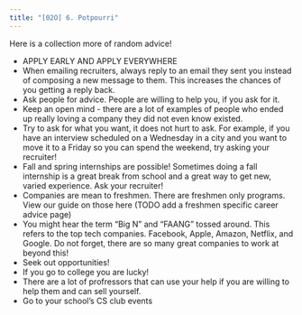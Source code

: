 ```yaml
---
title: "[02O] 6. Potpourri"
---
```


Here is a collection more of random advice!

- APPLY EARLY AND APPLY EVERYWHERE
- When emailing recruiters, always reply to an email they sent you instead of composing a new message to them. This increases the chances of you getting a reply back.
- Ask people for advice. People are willing to help you, if you ask for it.
- Keep an open mind - there are a lot of examples of people who ended up really loving a company they did not even know existed.
- Try to ask for what you want, it does not hurt to ask. For example, if you have an interview scheduled on a Wednesday in a city and you want to move it to a Friday so you can spend the weekend, try asking your recruiter!
- Fall and spring internships are possible! Sometimes doing a fall internship is a great break from school and a great way to get new, varied experience. Ask your recruiter!
- Companies are mean to freshmen. There are freshmen only programs. View our guide on those here (TODO add a freshmen specific career advice page)
- You might hear the term “Big N” and “FAANG” tossed around. This refers to the top tech companies. Facebook, Apple, Amazon, Netflix, and Google. Do not forget, there are so many great companies to work at beyond this!
- Seek out opportunities!
- If you go to college you are lucky!
- There are a lot of profressors that can use your help if you are willing to help them and can sell yourself.
- Go to your school’s CS club events

